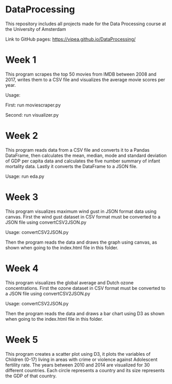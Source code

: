 # DataProcessing
This repository includes all projects made for the Data Processing course at the University of Amsterdam

Link to GitHub pages: https://vipea.github.io/DataProcessing/

# Week 1
This program scrapes the top 50 movies from IMDB between 2008 and 2017, writes
them to a CSV file and visualizes the average movie scores per year.

Usage:

  First: run moviescraper.py

  Second: run visualizer.py

# Week 2
This program reads data from a CSV file and converts it to a Pandas DataFrame,
then calculates the mean, median, mode and standard deviation of GDP per capita
data and calculates the five number summary of infant mortality data. Lastly it
converts the DataFrame to a JSON file.

Usage: run eda.py

# Week 3
This program visualizes maximum wind gust in JSON format data using canvas. First the wind gust dataset in CSV format must be converted to a JSON file using convertCSV2JSON.py

Usage: convertCSV2JSON.py

Then the program reads the data and draws the graph using canvas, as shown when going to the index.html file in this folder.

# Week 4
This program visualizes the global average and Dutch ozone concentrations. First the ozone dataset in CSV format must be converted to a JSON file using convertCSV2JSON.py

Usage: convertCSV2JSON.py

Then the program reads the data and draws a bar chart using D3 as shown when going to the index.html file in this folder.

# Week 5
This program creates a scatter plot using D3, it plots the variables of Children (0-17) living in areas with crime or violence against Adolescent fertility rate.
The years between 2010 and 2014 are visualized for 30 different countries. Each circle represents a country and its size represents the GDP of that country.
